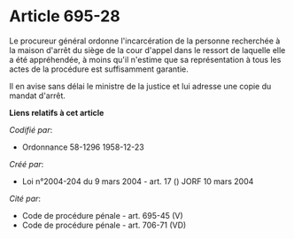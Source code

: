 # Article 695-28

Le procureur général ordonne l'incarcération de la personne recherchée à la maison d'arrêt du siège de la cour d'appel dans
le ressort de laquelle elle a été appréhendée, à moins qu'il n'estime que sa représentation à tous les actes de la procédure
est suffisamment garantie.

Il en avise sans délai le ministre de la justice et lui adresse une copie du mandat d'arrêt.

**Liens relatifs à cet article**

_Codifié par_:

  - Ordonnance 58-1296 1958-12-23

_Créé par_:

  - Loi n°2004-204 du 9 mars 2004 - art. 17 () JORF 10 mars 2004

_Cité par_:

  - Code de procédure pénale - art. 695-45 (V)
  - Code de procédure pénale - art. 706-71 (VD)
